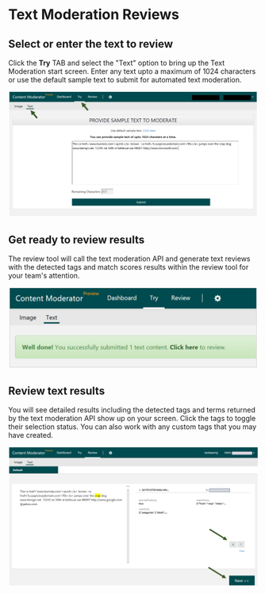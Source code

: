 <!-- 
NavPath: Content Moderator/Review Tool User Guide
LinkLabel: Review Text Moderation
Url: content-moderator/documentation/review-tool-user-guide/review-moderated-text
Weight: 27
-->
# Text Moderation Reviews #

## Select or enter the text to review ##

Click the **Try** TAB and select the "Text" option to bring up the Text Moderation start screen. Enter any text upto a maximum of 1024 characters or use the default sample text to submit for automated text moderation.

![Review Text](images/1-Try-Text-updated.PNG)

## Get ready to review results ##

The review tool will call the text moderation API and generate text reviews with the detected tags and match scores results within the review tool for your team's attention. 

![Ready for text reviews](images/2-Text-Submitted.PNG)

## Review text results ##

You will see detailed results including the detected tags and terms returned by the text moderation API show up on your screen. Click the tags to toggle their selection status. You can also work with any custom tags that you may have created.

![Review text results](images/3-Review-Text-2.PNG)
